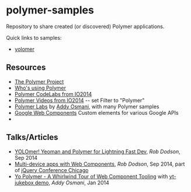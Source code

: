 polymer-samples
===============

Repository to share created (or discovered) Polymer applications.

Quick links to samples:
 * [yolomer](README.yolomer.md)


Resources
----------
 * [The Polymer Project](http://www.polymer-project.org/)
 * [Who's using Polymer](https://github.com/Polymer/polymer/wiki/Who's-using-Polymer%3F)
 * [Polymer CodeLabs from IO2014](http://io2014codelabs.appspot.com/static/index.html)
 * [Polymer Videos from IO2014](https://www.google.com/events/io/io14videos) -- set Filter to "Polymer"
 * [Polymer Labs](https://github.com/PolymerLabs) by [Addy Osmani](https://github.com/addyosmani), with many Polymer samples
 * [Google Web Components](http://googlewebcomponents.github.io/) Custom elements for various Google APIs
 * 
 


 Talks/Articles
 ---------------
 * [YOLOmer! Yeoman and Polymer for Lightning Fast Dev](https://www.youtube.com/watch?v=INH_OW4lFSs), *Rob Dodson*, Sep 2014
 * [Multi-device apps with Web Components](http://webcomponents.org/presentations/multi-device-apps-with-web-components-at-jqcon/), *Rob Dodson*, Sep 2014, part of [jQuery Conference Chicago](https://www.youtube.com/playlist?list=PL-0yjdC10QYpmXI3l-PGK1od4kTWOjm_A)
 * [Yo Polymer - A Whirlwind Tour of Web Component Tooling](https://www.google.com/events/io/io14videos) with [yt-jukebox demo](https://github.com/addyosmani/yt-jukebox), *Addy Osmani*, Jan 2014 
